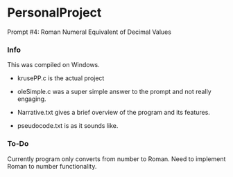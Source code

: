 # PersonalProject
Prompt #4: Roman Numeral Equivalent of Decimal Values

### Info

This was compiled on Windows.

- krusePP.c is the actual project

- oleSimple.c was a super simple answer to the prompt and not really engaging.

- Narrative.txt gives a brief overview of the program and its features.

- pseudocode.txt is as it sounds like.


### To-Do

Currently program only converts from number to Roman. Need to implement Roman to number functionality.
